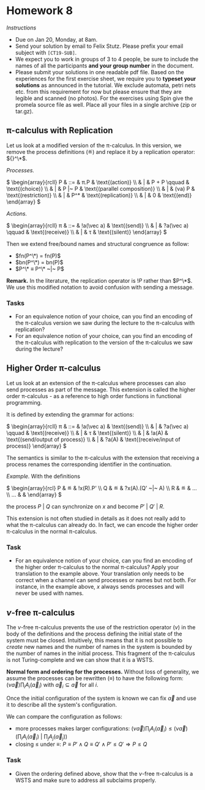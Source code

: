 # Homework 8

_Instructions_
* Due on Jan 20, Monday, at 8am.
* Send your solution by email to Felix Stutz. Please prefix your email subject with `[CT19-SUB]`.
* We expect you to work in groups of 3 to 4 people, be sure to include the names of all the participants **and your group number** in the document.
* Please submit your solutions in one readable pdf file. Based on the experiences for the first exercise sheet, we require you to **typeset your solutions** as announced in the tutorial.
  We exclude automata, petri nets etc. from this requirement for now but please ensure that they are legible and scanned (no photos).
  For the exercises using Spin give the promela source file as well. Place all your files in a single archive (zip or tar.gz).

## π-calculus with Replication

Let us look at a modified version of the π-calculus.
In this version, we remove the process definitions ($≝$) and replace it by a replication operator: ${}^\*$.

_Processes._

$
\begin{array}{rcll}
   P & ::= & π.P            & \text{(action)}   \\\\
     &   | & P + P   \qquad & \text{(choice)}  \\\\
     &   | & P |~ P         & \text{(parallel composition)} \\\\
     &   | & (νa) P         & \text{(restriction)} \\\\
     &   | & P^\*           & \text{(replication)} \\\\
     &   | & 0              & \text{(end)}
\end{array}
$

_Actions._

$
\begin{array}{rcll}
   π & ::= & !a(\vec a)           & \text{(send)}   \\\\
     &   | & ?a(\vec a)  \qquad   & \text{(receive)}  \\\\
     &   | & τ                    & \text{(silent)}
\end{array}
$

Then we extend free/bound names and structural congruence as follow:
* $fn(P^\*) = fn(P)$
* $bn(P^\*) = bn(P)$
* $P^\* ≡ P^\* ~|~ P$

__Remark.__
In the literature, the replication operator is $!P$ rather than $P^\*$.
We use this modified notation to avoid confusion with sending a message.

### Tasks
* For an equivalence notion of your choice, can you find an encoding of the π-calculus version we saw during the lecture to the π-calculus with replication?
* For an equivalence notion of your choice, can you find an encoding of the π-calculus with replication to the version of the π-calculus we saw during the lecture?


## Higher Order π-calculus

Let us look at an extension of the π-calculus where processes can also send processes as part of the message.
This extension is called the higher order π-calculus - as a reference to high order functions in functional programming.

It is defined by extending the grammar for actions:

$
\begin{array}{rcll}
   π & ::= & !a(\vec a)           & \text{(send)}   \\\\
     &   | & ?a(\vec a)  \qquad   & \text{(receive)}  \\\\
     &   | & τ                    & \text{(silent)} \\\\
     &   | & !a(A)                & \text{(send/output of process)} \\\\
     &   | & ?a(A)                & \text{(receive/input of process)}
\end{array}
$

The semantics is similar to the π-calculus with the extension that receiving a process renames the corresponding identifier in the continuation.

_Example._
With the definitions

$
\begin{array}{rcl}
P & ≝ & !x(R).P' \\\\
Q & ≝ & ?x(A).(Q' ~|~ A) \\\\
R & ≝ & … \\\\
… & &
\end{array}
$

the process $P ~|~ Q$ can synchronize on $x$ and become $P' ~|~ Q' ~|~ R$.

This extension is not often studied in details as it does not really add to what the π-calculus can already do.
In fact, we can encode the higher order π-calculus in the normal π-calculus.

### Task
* For an equivalence notion of your choice, can you find an encoding of the higher order π-calculus to the normal π-calculus?
  Apply your translation to the example above.
  Your translation only needs to be correct when a channel can send processes or names but not both.
  For instance, in the example above, $x$ always sends processes and will never be used with names.

## $ν$-free π-calculus

The $ν$-free π-calculus prevents the use of the restriction operator ($ν$) in the body of the definitions and the process defining the initial state of the system must be closed.
Intuitively, this means that it is not possible to _create_ new names and the number of names in the system is bounded by the number of names in the initial process.
This fragment of the π-calculus is not Turing-complete and we can show that it is a WSTS.

__Normal form and ordering for the processes.__
Without loss of generality, we assume the processes can be rewritten ($≡$) to have the following form: 
$(ν \vec a) ∏_i A_i(\vec a_i)$
with $\vec a_i ⊆ \vec a$ for all $i$.

Once the initial configuration of the system is known we can fix $\vec a$ and use it to describe all the system's configuration.

We can compare the configuration as follows:
* more processes makes larger configurations: $(ν \vec a) ∏_i A_i(\vec a_i) ≤ (ν \vec a) \left(∏_i A_i(\vec a_i) ~|~ ∏_j A_j(\vec a_j) \right)$
* closing $≤$ under $≡$: $P ≡ P' ∧ Q ≡ Q' ∧ P' ≤ Q' ⇒ P ≤ Q$

### Task
* Given the ordering defined above, show that the $ν$-free π-calculus is a WSTS and make sure to address all subclaims properly.
